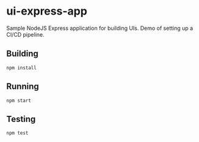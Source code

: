 # ui-express-app
Sample NodeJS Express application for building UIs. Demo of setting up a CI/CD pipeline. 

## Building

```shell
npm install
```

## Running
```shell
npm start
```

## Testing
```shell
npm test
```


